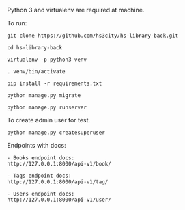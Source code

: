 Python 3 and virtualenv are required at machine.

To run:
    
    git clone https://github.com/hs3city/hs-library-back.git
    
    cd hs-library-back
    
    virtualenv -p python3 venv
        
    . venv/bin/activate
    
    pip install -r requirements.txt
   
    python manage.py migrate
    
    python manage.py runserver

To create admin user for test. 
    
    python manage.py createsuperuser

Endpoints with docs:

    - Books endpoint docs:
    http://127.0.0.1:8000/api-v1/book/
    
    - Tags endpoint docs:
    http://127.0.0.1:8000/api-v1/tag/
    
    - Users endpoint docs:
    http://127.0.0.1:8000/api-v1/user/
    